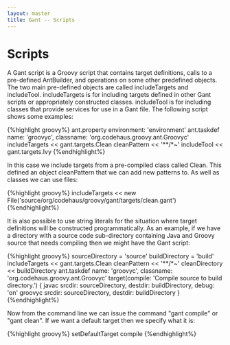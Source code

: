 ```yaml
---
layout: master
title: Gant -- Scripts
---
```


# Scripts

A Gant script is a Groovy script that contains target definitions, calls to a pre-defined AntBuilder, and
operations on some other predefined objects.  The two main pre-defined objects are called includeTargets and
includeTool.  includeTargets is for including targets defined in other Gant scripts or appropriately
constructed classes.  includeTool is for including classes that provide services for use in a Gant file.
The following script shows some examples:

{%highlight groovy%}
ant.property environment: 'environment'
ant.taskdef name: 'groovyc', classname: 'org.codehaus.groovy.ant.Groovyc'
includeTargets << gant.targets.Clean
cleanPattern << '**/*~'
includeTool << gant.targets.Ivy
{%endhighlight%}

In this case we include targets from a pre-compiled class called Clean. This defined an object cleanPattern
that we can add new patterns to. As well as classes we can use files:

{%highlight groovy%}
includeTargets << new File('source/org/codehaus/groovy/gant/targets/clean.gant')
{%endhighlight%}

It is also possible to use string literals for the situation where target definitions will be constructed
programmatically.  As an example, if we have a directory with a source code sub-directory containing Java
and Groovy source that needs compiling then we might have the Gant script:

{%highlight groovy%}
sourceDirectory = 'source'
buildDirectory = 'build'
includeTargets << gant.targets.Clean
cleanPattern << '**/*~'
cleanDirectory << buildDirectory
ant.taskdef name: 'groovyc', classname: 'org.codehaus.groovy.ant.Groovyc'
target(compile: 'Compile source to build directory.') {
   javac srcdir: sourceDirectory, destdir: buildDirectory, debug: 'on'
   groovyc srcdir: sourceDirectory, destdir: buildDirectory
}
{%endhighlight%}

Now from the command line we can issue the command "gant compile" or "gant clean". If we want a default
target then we specify what it is:

{%highlight groovy%}
setDefaultTarget compile
{%endhighlight%}
